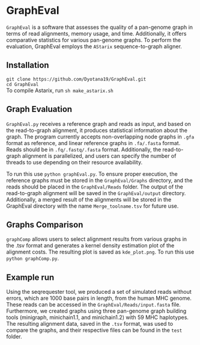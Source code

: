 # GraphEval 

`GraphEval` is a software that assesses the quality of a pan-genome graph in terms of read alignments, memory usage, and time. Additionally, it offers comparative statistics for various pan-genome graphs. To perform the evaluation, GraphEval employs the `AStarix` sequence-to-graph aligner.


## Installation 

`git clone https://github.com/Dyotana19/GraphEval.git`\
`cd GraphEval`\
To compile Astarix, run `sh make_astarix.sh`

## Graph Evaluation 

`GraphEval.py` receives a reference graph and reads as input, and based on the read-to-graph alignment, it produces statistical information about the graph. The program currently accepts non-overlapping node graphs in `.gfa` format as reference, and linear reference graphs in `.fa/.fasta` format. Reads should be in `.fq/.fastq/.fasta` format. Additionally, the read-to-graph alignment is parallelized, and users can specify the number of threads to use depending on their resource availability.

To run this use `python graphEval.py`.
To ensure proper execution, the reference graphs must be stored in the `GraphEval/Graphs` directory, and the reads should be placed in the `GraphEval/Reads` folder. The output of the read-to-graph alignment will be saved in the `GraphEval/output` directory. Additionally, a merged result of the alignments will be stored in the GraphEval directory with the name `Merge_toolname.tsv` for future use.

## Graphs Comparison

`graphComp` allows users to select alignment results from various graphs in the .tsv format and generates a kernel density estimation plot of the alignment costs. The resulting plot is saved as `kde_plot.png`.
To run this use `python graphComp.py`.

## Example run 

Using the seqrequester tool, we produced a set of simulated reads without errors, which are 1000 base pairs in length, from the human MHC genome. These reads can be accessed in the `GraphEval/Reads/input.fasta` file. Furthermore, we created graphs using three pan-genome graph building tools (minigraph, minichain1.1, and minichain1.2) with 59 MHC haplotypes. The resulting alignment data, saved in the `.tsv` format, was used to compare the graphs, and their respective files can be found in the `test` folder.

